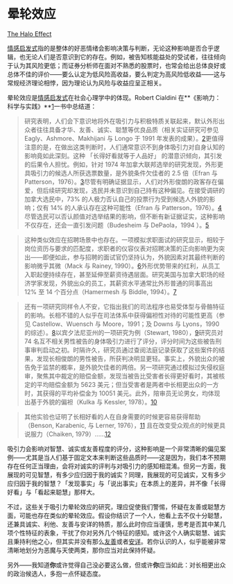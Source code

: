 # 晕轮效应

[The Halo Effect](https://www.readthesequences.com/The-Halo-Effect)

[情感启发式](https://www.readthesequences.com/The-Affect-Heuristic)指的是整体的好恶情绪会影响决策与判断，无论这种影响是否合乎逻辑，也无论人们是否意识到它的存在。例如，被告知核能益处的受试者，往往倾向于认为其风险更低；而证券分析师在面对不熟悉的股票时，也常会给出总体良好或总体不佳的评价——要么认定为低风险高收益，要么判定为高风险低收益——这与常规经济理论相悖，因为理论认为风险与收益应呈正相关。

晕轮效应是[情感启发式](https://www.readthesequences.com/The-Affect-Heuristic)在社会心理学中的体现。Robert Cialdini 在**《影响力：科学与实践》**[1](https://www.readthesequences.com/The-Halo-Effect#footnote1)一书中总结道：

> 研究表明，人们会下意识地将外在吸引力与积极特质关联起来，默认外形出众者往往具备才华、友善、诚实、聪慧等优良品质（相关实证研究可参见 Eagly、Ashmore、Makhijani 与 Longo 于 1991 年发表的成果）。[2](https://www.readthesequences.com/The-Halo-Effect#footnote2)更值得注意的是，在做出这类判断时，人们通常意识不到身体吸引力对自身认知的影响竟如此深刻。这种 「长得好看就等于人品好」 的潜意识倾向，其引发的后果令人担忧。例如，针对 1974 年加拿大联邦选举的研究发现，外形更具吸引力的候选人所获选票数量，是外貌条件欠佳者的 2.5 倍（Efran 与 Patterson，1976）。[3](https://www.readthesequences.com/The-Halo-Effect#footnote3)尽管有明确证据显示，人们对外形俊朗的政客存在偏爱，但后续研究却发现，选民并未意识到自己持有这种偏见。在接受调研的加拿大选民中，73% 的人极力否认自己的投票行为受到候选人外貌的影响；仅有 14% 的人承认存在这种可能性（Efran 与 Patterson，1976）。[4](https://www.readthesequences.com/The-Halo-Effect#footnote4)尽管选民可以否认颜值对选举结果的影响，但不断有新证据证实，这种影响不仅存在，还会一直引发问题（Budesheim 与 DePaola，1994 ）。[5](https://www.readthesequences.com/The-Halo-Effect#footnote5)

>

> 这种类似效应在招聘场景中也存在。一项模拟求职面试的研究显示，相较于岗位资历与要求的匹配度，求职者的仪容仪表对招聘决策的正向影响更为突出——即便如此，参与招聘的面试官仍坚持认为，外貌因素对其最终判断的影响微乎其微（Mack 与 Rainey, 1990）。[6](https://www.readthesequences.com/The-Halo-Effect#footnote6)外形优势带来的红利，从员工入职起便持续存在，甚至延伸至薪资待遇层面。研究美国与加拿大职场的经济学家发现，外貌出众的员工，其薪资水平通常比外形普通的同事高出 12% 至 14 个百分点（Hamermesh 与 Biddle, 1994）。[7](https://www.readthesequences.com/The-Halo-Effect#footnote7)

>

> 还有一项研究同样令人不安，它指出我们的司法程序也易受体型与骨骼特征的影响。长相不错的人似乎在司法体系中获得偏袒性对待的可能性更高（参见 Castellow、Wuensch 与 Moore，1991；及 Downs 与 Lyons，1990 的综述）。[8](https://www.readthesequences.com/The-Halo-Effect#footnote8)以宾夕法尼亚州的一项研究为例（Stewart, 1980），[9](https://www.readthesequences.com/The-Halo-Effect#footnote9)研究员对 74 名互不相关男性被告的身体吸引力进行了评分，评分时间为这些被告刑事审判启动之初。时隔许久，研究员通过查阅法庭记录获取了这些案件的结果，发现长相俊朗的男性被告，所获判决明显更轻。事实上，外貌出众的被告免于监禁的概率，是外貌欠佳者的两倍。另一项研究通过模拟过失侵权庭审，聚焦其中裁定的赔偿金额，发现当被告比受害者长得更好看时，其被核定的平均赔偿金额为 5623 美元；但当受害者是两者中长相更出众的一方时，其获得的平均补偿金为 10051 美元。此外，陪审员无论男女，均体现出基于外貌的偏袒（Kulka 与 Kessler, 1978）。[10](https://www.readthesequences.com/The-Halo-Effect#footnote10)

>

> 其他实验也证明了长相好看的人在自身需要的时候更容易获得帮助（Benson, Karabenic, 与 Lerner, 1976），[11](https://www.readthesequences.com/The-Halo-Effect#footnote11) 且在改变受众观点的时候更具说服力（Chaiken, 1979）……[12](https://www.readthesequences.com/The-Halo-Effect#footnote12)

吸引力会影响对智慧、诚实或友善程度的评分，这种影响是一个非常清晰的偏见案例——尤其是当人们基于固定文本来判断这些品质时——这是因为，我们本不预期存在任何正当理由，会将对诚实的评判与对吸引力的感知相混淆。但另一方面，我展现的可见智慧，有多少应归因于我的诚实？同理，我展现的可见诚实，又有多少应归因于我的智慧？「发现事实」与「说出事实」在本质上的差异，并不像「长得好看」与「看起来聪慧」那样大。

不过，这些关于吸引力晕轮效应的研究，理应促使我们警惕，怀疑在友善或聪慧方面，可能也存在类似的晕轮效应。假设你结识了一个人，他看上去不仅十分聪慧，还兼具诚实、利他、友善与安详的特质，那么此时你应当谨慎，思考是否其中某几项个性特征的表象，干扰了你对另外几个特征的感知。或许这个人确实聪慧、诚实且秉持利他之心，但其实并没有那么[友善](http://ozyandmillie.org/2003/03/24/ozy-and-millie-1134/)或者[安详](http://ozyandmillie.org/2006/11/16/ozy-and-millie-1770/)。若你认识的人，似乎能被非常清晰地划分为恶魔与天使两类，那你应当对此保持怀疑。

另外——我知道**你**或许觉得自己没必要这么做，但或许**你**应当如此：对长相更出众的政治候选人，多抱一点怀疑态度。